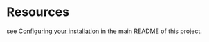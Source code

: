 # Resources

see [Configuring your installation](https://github.com/biozzyn/handroanthus-variant-analysis/blob/master/README.md#installation) in the main README of this project.
